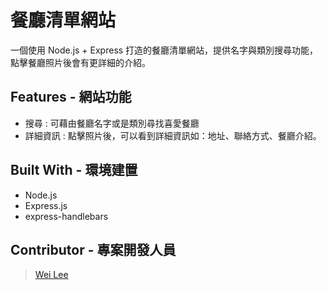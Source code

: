 # 餐廳清單網站
一個使用 Node.js + Express 打造的餐廳清單網站，提供名字與類別搜尋功能，點擊餐廳照片後會有更詳細的介紹。

## Features - 網站功能
- 搜尋 : 可藉由餐廳名字或是類別尋找喜愛餐廳
- 詳細資訊 : 點擊照片後，可以看到詳細資訊如：地址、聯絡方式、餐廳介紹。

## Built With - 環境建置
- Node.js
- Express.js
- express-handlebars

## Contributor - 專案開發人員
> [Wei Lee](https://github.com/appleeway)

